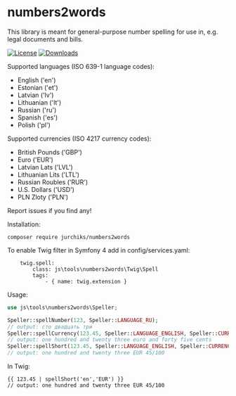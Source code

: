 numbers2words
=============
This library is meant for general-purpose number spelling for use in, e.g. legal documents and bills.

[![License](https://poser.pugx.org/jurchiks/numbers2words/license)](https://packagist.org/packages/jurchiks/numbers2words)
[![Downloads](https://poser.pugx.org/jurchiks/numbers2words/downloads)](https://packagist.org/packages/jurchiks/numbers2words)

Supported languages (ISO 639-1 language codes):
* English ('en')
* Estonian ('et')
* Latvian ('lv')
* Lithuanian ('lt')
* Russian ('ru')
* Spanish ('es')
* Polish ('pl')

Supported currencies (ISO 4217 currency codes):
* British Pounds ('GBP')
* Euro ('EUR')
* Latvian Lats ('LVL')
* Lithuanian Lits ('LTL')
* Russian Roubles ('RUR')
* U.S. Dollars ('USD')
* PLN Zloty ('PLN')

Report issues if you find any!

Installation:
```
composer require jurchiks/numbers2words
```
To enable Twig filter in Symfony 4 add in config/services.yaml:
```
    twig.spell:
        class: js\tools\numbers2words\Twig\Spell
        tags:
            - { name: twig.extension }
```

Usage:
```php
use js\tools\numbers2words\Speller;

Speller::spellNumber(123, Speller::LANGUAGE_RU);
// output: сто двадцать три
Speller::spellCurrency(123.45, Speller::LANGUAGE_ENGLISH, Speller::CURRENCY_EURO, true, true);
// output: one hundred and twenty three euro and forty five cents
Speller::spellShort(123.45, Speller::LANGUAGE_ENGLISH, Speller::CURRENCY_EURO);
// output: one hundred and twenty three EUR 45/100
```
In Twig:
```
{{ 123.45 | spellShort('en','EUR') }}
// output: one hundred and twenty three EUR 45/100
```
